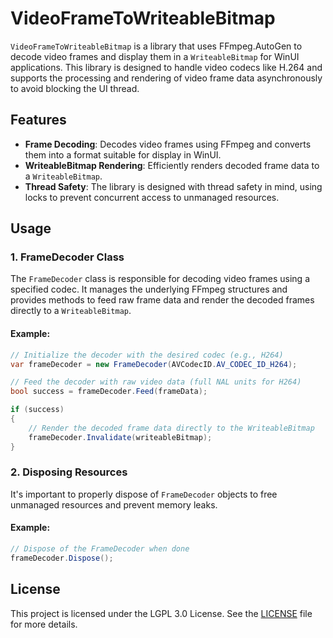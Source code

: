 # VideoFrameToWriteableBitmap

`VideoFrameToWriteableBitmap` is a library that uses FFmpeg.AutoGen to decode video frames and display them in a `WriteableBitmap` for WinUI applications. This library is designed to handle video codecs like H.264 and supports the processing and rendering of video frame data asynchronously to avoid blocking the UI thread.

## Features

- **Frame Decoding**: Decodes video frames using FFmpeg and converts them into a format suitable for display in WinUI.
- **WriteableBitmap Rendering**: Efficiently renders decoded frame data to a `WriteableBitmap`.
- **Thread Safety**: The library is designed with thread safety in mind, using locks to prevent concurrent access to unmanaged resources.

## Usage

### 1. FrameDecoder Class

The `FrameDecoder` class is responsible for decoding video frames using a specified codec. It manages the underlying FFmpeg structures and provides methods to feed raw frame data and render the decoded frames directly to a `WriteableBitmap`.

#### Example:
```csharp
// Initialize the decoder with the desired codec (e.g., H264)
var frameDecoder = new FrameDecoder(AVCodecID.AV_CODEC_ID_H264);

// Feed the decoder with raw video data (full NAL units for H264)
bool success = frameDecoder.Feed(frameData);

if (success)
{
    // Render the decoded frame data directly to the WriteableBitmap
    frameDecoder.Invalidate(writeableBitmap);
}
```

### 2. Disposing Resources

It's important to properly dispose of `FrameDecoder` objects to free unmanaged resources and prevent memory leaks.

#### Example:
```csharp
// Dispose of the FrameDecoder when done
frameDecoder.Dispose();
```

## License

This project is licensed under the LGPL 3.0 License. See the [LICENSE](LICENSE.txt) file for more details.
